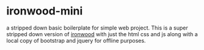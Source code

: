 # ironwood-mini
a stripped down basic boilerplate for simple web project. This is a super stripped down version
of [ironwood](https://github.com/blmorito/ironwood) with just the html css and js along with
a local copy of bootstrap and jquery for offline purposes.
